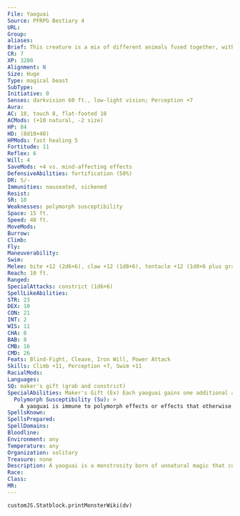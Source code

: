 ```yaml
---
File: Yaoguai
Source: PFRPG Bestiary 4
URL: 
Group: 
aliases: 
Brief: This creature is a mix of different animals fused together, with a bear's torso and head, clawed ape legs, and a furred tentacle arm.
CR: 7
XP: 3200
Alignment: N
Size: Huge
Type: magical beast
SubType: 
Initiative: 0
Senses: darkvision 60 ft., low-light vision; Perception +7
Aura: 
AC: 18, touch 8, flat-footed 18
ACMods: (+10 natural, -2 size)
HP: 84
HD: (8d10+40)
HPMods: fast healing 5
Fortitude: 11
Reflex: 6
Will: 4
SaveMods: +4 vs. mind-affecting effects
DefensiveAbilities: fortification (50%)
DR: 5/-
Immunities: nauseated, sickened
Resist: 
SR: 18
Weaknesses: polymorph susceptibility
Space: 15 ft.
Speed: 40 ft.
MoveMods: 
Burrow: 
Climb: 
Fly: 
Maneuverability: 
Swim: 
Melee: bite +12 (2d6+6), claw +12 (1d8+6), tentacle +12 (1d8+6 plus grab)
Reach: 10 ft.
Ranged: 
SpecialAttacks: constrict (1d6+6)
SpellLikeAbilities: 
STR: 23
DEX: 10
CON: 21
INT: 2
WIS: 11
CHA: 8
BAB: 8
CMB: 16
CMD: 26
Feats: Blind-Fight, Cleave, Iron Will, Power Attack
Skills: Climb +11, Perception +7, Swim +11
RacialMods: 
Languages: 
SQ: maker's gift (grab and constrict)
SpecialAbilities: Maker's Gift (Ex) Each yaoguai gains one additional ability that is based on its specific form. Typical additional yaoguai abilities include the following. Flight: The yaoguai gains a fly speed of 30 feet (clumsy). Grab and Constrict: The yaoguai's tentacle attack gains grab and constrict. The creature's constrict damage is equal to its slam damage plus its Strength bonus. Poison: One claw or tentacle attack is replaced with a sting attack (same damage as the replaced attack) plus poison. Poison Sting- injury; save Fort DC 19; frequency 1/round for 6 rounds; effect 1d2 Strength damage; cure 1 save. The save DC is Constitution-based.  Pounce and Rake: The yaoguai gains pounce and rake (2 claws +14, 1d8+7). Quills: A creature attacking the yaoguai with a melee weapon, an unarmed strike, or a natural weapon takes 1d8+7 points of piercing damage from the yaoguai's quills. Melee weapons with reach do not endanger their users in this way. Trample: The yaoguai gains a trample attack that deals an amount of damage equal to its claw damage plus 1-1/2 times its Strength modifier.
  Polymorph Susceptibility (Su): >
    A yaoguai is immune to polymorph effects or effects that otherwise change its shape, but the attempt to alter its shape causes it great pain and it must attempt a saving throw if the effect allows it. If it fails its save or the effect doesn't allow a saving throw, the yaoguai is staggered and loses its damage reduction and fast healing for 1d4 rounds.
SpellsKnown: 
SpellsPrepared: 
SpellDomains: 
Bloodline: 
Environment: any
Temperature: any
Organization: solitary
Treasure: none
Description: A yaoguai is a monstrosity born of unnatural magic that combines several creatures into one body, creating a deformed, mismatched monster that slays and escapes its creator as soon as possible. No two yaoguai look the same, but most have similar abilities. Invariably, the torment of its genesis and the ongoing pain of its existence leave a yaoguai violently insane and prone to attacking at the slightest provocation.
Race: 
Class: 
MR: 
---
```

```dataviewjs
customJS.Statblock.printMonsterWiki(dv)
```
